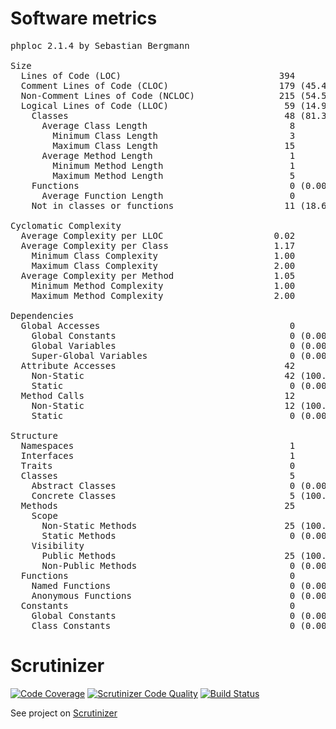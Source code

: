 # Software metrics 

<pre>
phploc 2.1.4 by Sebastian Bergmann

Size
  Lines of Code (LOC)                              394
  Comment Lines of Code (CLOC)                     179 (45.43%)
  Non-Comment Lines of Code (NCLOC)                215 (54.57%)
  Logical Lines of Code (LLOC)                      59 (14.97%)
    Classes                                         48 (81.36%)
      Average Class Length                           8
        Minimum Class Length                         3
        Maximum Class Length                        15
      Average Method Length                          1
        Minimum Method Length                        1
        Maximum Method Length                        5
    Functions                                        0 (0.00%)
      Average Function Length                        0
    Not in classes or functions                     11 (18.64%)

Cyclomatic Complexity
  Average Complexity per LLOC                     0.02
  Average Complexity per Class                    1.17
    Minimum Class Complexity                      1.00
    Maximum Class Complexity                      2.00
  Average Complexity per Method                   1.05
    Minimum Method Complexity                     1.00
    Maximum Method Complexity                     2.00

Dependencies
  Global Accesses                                    0
    Global Constants                                 0 (0.00%)
    Global Variables                                 0 (0.00%)
    Super-Global Variables                           0 (0.00%)
  Attribute Accesses                                42
    Non-Static                                      42 (100.00%)
    Static                                           0 (0.00%)
  Method Calls                                      12
    Non-Static                                      12 (100.00%)
    Static                                           0 (0.00%)

Structure
  Namespaces                                         1
  Interfaces                                         1
  Traits                                             0
  Classes                                            5
    Abstract Classes                                 0 (0.00%)
    Concrete Classes                                 5 (100.00%)
  Methods                                           25
    Scope
      Non-Static Methods                            25 (100.00%)
      Static Methods                                 0 (0.00%)
    Visibility
      Public Methods                                25 (100.00%)
      Non-Public Methods                             0 (0.00%)
  Functions                                          0
    Named Functions                                  0 (0.00%)
    Anonymous Functions                              0 (0.00%)
  Constants                                          0
    Global Constants                                 0 (0.00%)
    Class Constants                                  0 (0.00%)
</pre>


# Scrutinizer 

[![Code Coverage](https://scrutinizer-ci.com/g/krzysiekpiasecki/BurzeDzisNet/badges/coverage.png?b=master)](https://scrutinizer-ci.com/g/krzysiekpiasecki/Gravatar/?branch=master)
[![Scrutinizer Code Quality](https://scrutinizer-ci.com/g/krzysiekpiasecki/BurzeDzisNet/badges/quality-score.png?b=master)](https://scrutinizer-ci.com/g/krzysiekpiasecki/Gravatar/?branch=master)
[![Build Status](https://scrutinizer-ci.com/g/krzysiekpiasecki/BurzeDzisNet/badges/build.png?b=master)](https://scrutinizer-ci.com/g/krzysiekpiasecki/Gravatar/build-status/master)

See project on [Scrutinizer](https://scrutinizer-ci.com/g/krzysiekpiasecki/BurzeDzisNet/)
